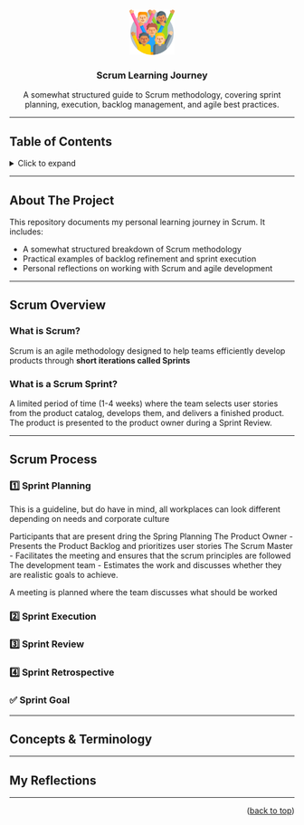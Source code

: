 <a id="readme-top"></a>

<br />
<div align="center">
  <a href="https://github.com/Jeria93/scrum-guide">
    <img src="diversity.png" alt="Logo" width="80" height="80">
  </a>

  <h3 align="center">Scrum Learning Journey</h3>

  <p align="center">
    A somewhat structured guide to Scrum methodology, covering sprint planning, execution, backlog management, and agile best practices.
  </p>
</div>

---
## Table of Contents
<details>
  <summary>Click to expand</summary>
  <ol>
    <li><a href="#about-the-project">About The Project</a></li>
    <li><a href="#scrum-overview">Scrum Overview</a></li>
    <li><a href="#scrum-process">Scrum Process</a>
      <ul>
        <li><a href="#sprint-planning">Sprint Planning</a></li>
        <li><a href="#sprint-execution">Sprint Execution</a></li>
        <li><a href="#sprint-review">Sprint Review</a></li>
        <li><a href="#sprint-retrospective">Sprint Retrospective</a></li>
      </ul>
    </li>
    <li><a href="#concepts-and-terminology">Concepts & Terminology</a></li>
    <li><a href="#my-reflections">My Reflections</a></li>
    <li><a href="#contact">Contact</a></li>
  </ol>
</details>

---
## About The Project
This repository documents my personal learning journey in Scrum. It includes:
- A somewhat structured breakdown of Scrum methodology
- Practical examples of backlog refinement and sprint execution
- Personal reflections on working with Scrum and agile development
---
## Scrum Overview
### What is Scrum?
Scrum is an agile methodology designed to help teams efficiently develop products through **short iterations called Sprints**

### What is a Scrum Sprint?

A limited period of time (1-4 weeks) where the team selects user stories from the product catalog, develops them, and delivers a finished product. The product is presented to the product owner during a Sprint Review.

---
## Scrum Process

### **1️⃣ Sprint Planning**
This is a guideline, but do have in mind, all workplaces can look different depending on needs and corporate culture

Participants that are present dring the Spring Planning
The Product Owner - Presents the Product Backlog and prioritizes user stories
The Scrum Master - Facilitates the meeting and ensures that the scrum principles are followed
The development team - Estimates the work and discusses whether they are realistic goals to achieve.




A meeting is planned where the team discusses what should be worked

### **2️⃣ Sprint Execution**
### **3️⃣ Sprint Review**
### **4️⃣ Sprint Retrospective**
### **✅ Sprint Goal**
---
## Concepts & Terminology
---
## My Reflections
---


<p align="right">(<a href="#readme-top">back to top</a>)</p>
